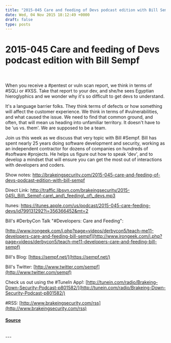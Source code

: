 ```yaml
---
title: "2015-045 Care and feeding of Devs podcast edition with Bill Sempf"
date: Wed, 04 Nov 2015 18:12:49 +0000
draft: false
type: posts
---
```

# 2015-045 Care and feeding of Devs podcast edition with Bill Sempf

<br/>

<br/>
When you receive a #pentest or vuln scan report, we think in terms of #SQLi or #XSS. Take that report to your dev, and she/he sees Egyptian hieroglyphics and we wonder why it's so difficult to get devs to understand.

It's a language barrier folks. They think terms of defects or how something will affect the customer experience. We think in terms of #vulnerabilities, and what caused the issue. We need to find that common ground, and often, that will mean us heading into unfamiliar territory. It doesn't have to be 'us vs. them'. We are supposed to be a team. 

Join us this week as we discuss that very topic with Bill #Sempf. Bill has spent nearly 25 years doing software development and security, working as an independent contractor for dozens of companies on hundreds of #software #projects. He helps us figure out how to speak 'dev', and to develop a mindset that will ensure you can get the most out of interactions with developers and coders.

Show notes: http://brakeingsecurity.com/2015-045-care-and-feeding-of-devs-podcast-edition-with-bill-sempf

Direct Link: http://traffic.libsyn.com/brakeingsecurity/2015-045\_Bill\_Sempf-care\_and\_feeding\_of\_devs.mp3

Itunes: https://itunes.apple.com/us/podcast/2015-045-care-feeding-devs/id799131292?i=356366452&mt=2

Bill's #DerbyCon Talk "#Developers: Care and Feeding":

[http://www.irongeek.com/i.php?page=videos/derbycon5/teach-me11-developers-care-and-feeding-bill-sempf](http://www.irongeek.com/i.php?page=videos/derbycon5/teach-me11-developers-care-and-feeding-bill-sempf)

Bill's Blog: [https://sempf.net/](https://sempf.net/)

Bill's Twitter: [http://www.twitter.com/sempf](http://www.twitter.com/sempf)

Check us out using the #TuneIn App!: [http://tunein.com/radio/Brakeing-Down-Security-Podcast-p801582/](http://tunein.com/radio/Brakeing-Down-Security-Podcast-p801582/)

#RSS: [http://www.brakeingsecurity.com/rss](http://www.brakeingsecurity.com/rss)

#### [Source](http://brakeingsecurity.com/2015-045-care-and-feeding-of-devs-podcast-edition-with-bill-sempf)

<br/>
---
